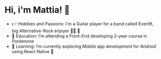 # Hi, i'm Mattia! 👋

- 👉 Hobbies and Passions: I'm a Guitar player for a band called Everlift, big Alternative-Rock enjoyer 🎸🎵 🎸
- 🔭 Education: I’m attending a Front-End developing 2-year course in Pordenone
- 📖 Learning: I’m currently exploring Mobile app development for Android using React Native 📱


